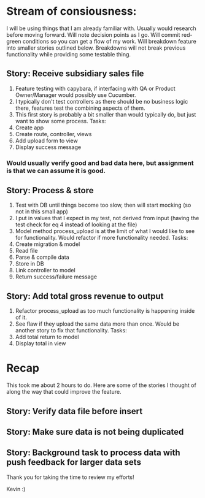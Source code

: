 # Stream of consiousness:
I will be using things that I am already familiar with.  Usually would research before moving forward.
Will note decision points as I go.
Will commit red-green conditions so you can get a flow of my work.
Will breakdown feature into smaller stories outlined below.
Breakdowns will not break previous functionality while providing some testable thing.

## Story: Receive subsidiary sales file
1. Feature testing with capybara, if interfacing with QA or Product Owner/Manager would possibly use Cucumber.
1. I typically don't test controllers as there should be no business logic there, features test the combining aspects of them.
1. This first story is probably a bit smaller than would typically do, but just want to show some process.
Tasks:
1. Create app
1. Create route, controller, views
1. Add upload form to view
1. Display success message

### Would usually verify good and bad data here, but assignment is that we can assume it is good.

## Story: Process & store
1. Test with DB until things become too slow, then will start mocking (so not in this small app)
1. I put in values that I expect in my test, not derived from input (having the test check for eq 4 instead of looking at the file)
1. Model method process_upload is at the limit of what I would like to see for functionality.  Would refactor if more functionality needed.
Tasks:
1. Create migration & model
1. Read file
1. Parse & compile data
1. Store in DB
1. Link controller to model
1. Return success/failure message

## Story: Add total gross revenue to output
1. Refactor process_upload as too much functionality is happening inside of it.
1. See flaw if they upload the same data more than once.  Would be another story to fix that functionality.
Tasks:
1. Add total return to model
1. Display total in view

# Recap
This took me about 2 hours to do.  Here are some of the stories I thought of along the way that could improve the feature.

## Story: Verify data file before insert
## Story: Make sure data is not being duplicated
## Story: Background task to process data with push feedback for larger data sets

Thank you for taking the time to review my efforts!

Kevin
:)
